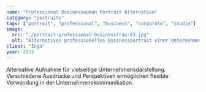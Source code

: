 ```yaml
---
name: "Professional Businesswoman Portrait Alternative"
category: "portraits"
tags: ["portrait", "professional", "business", "corporate", "studio"]
image:
  src: "./portrait-professional-businessfrau-63.jpg"
  alt: "Alternatives professionelles Businessportrait einer Unternehmerin mit natürlicher Ausstrahlung von Daniel Kause"
client: "Inga"
year: 2023
---
```


Alternative Aufnahme für vielseitige Unternehmensdarstellung. Verschiedene Ausdrücke und Perspektiven ermöglichen flexible Verwendung in der Unternehmenskommunikation.